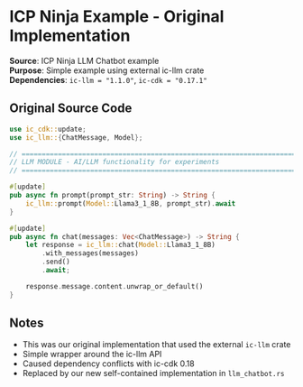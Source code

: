 # ICP Ninja Example - Original Implementation

**Source**: ICP Ninja LLM Chatbot example  
**Purpose**: Simple example using external ic-llm crate  
**Dependencies**: `ic-llm = "1.1.0"`, `ic-cdk = "0.17.1"`

## Original Source Code

```rust
use ic_cdk::update;
use ic_llm::{ChatMessage, Model};

// ============================================================================
// LLM MODULE - AI/LLM functionality for experiments
// ============================================================================

#[update]
pub async fn prompt(prompt_str: String) -> String {
    ic_llm::prompt(Model::Llama3_1_8B, prompt_str).await
}

#[update]
pub async fn chat(messages: Vec<ChatMessage>) -> String {
    let response = ic_llm::chat(Model::Llama3_1_8B)
        .with_messages(messages)
        .send()
        .await;

    response.message.content.unwrap_or_default()
}
```

## Notes

- This was our original implementation that used the external `ic-llm` crate
- Simple wrapper around the ic-llm API
- Caused dependency conflicts with ic-cdk 0.18
- Replaced by our new self-contained implementation in `llm_chatbot.rs`
